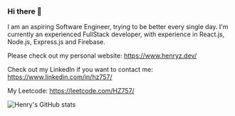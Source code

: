 ### Hi there 👋

I am an aspiring Software Engineer, trying to be better every single day. I'm currently an experienced FullStack developer, with experience in React.js, Node.js, Express.js and Firebase.

Please check out my personal website: https://www.henryz.dev/

Check out my LinkedIn if you want to contact me: https://www.linkedin.com/in/hz757/

My Leetcode: https://leetcode.com/HZ757/

![Henry's GitHub stats](https://github-readme-stats.vercel.app/api?username=HZ757&show_icons=true&theme=radical)

<!--
**HZ757/HZ757** is a ✨ _special_ ✨ repository because its `README.md` (this file) appears on your GitHub profile.

Here are some ideas to get you started:

- 🔭 I’m currently working on ...
- 🌱 I’m currently learning ...
- 👯 I’m looking to collaborate on ...
- 🤔 I’m looking for help with ...
- 💬 Ask me about ...
- 📫 How to reach me: ...
- 😄 Pronouns: ...
- ⚡ Fun fact: ...
-->

